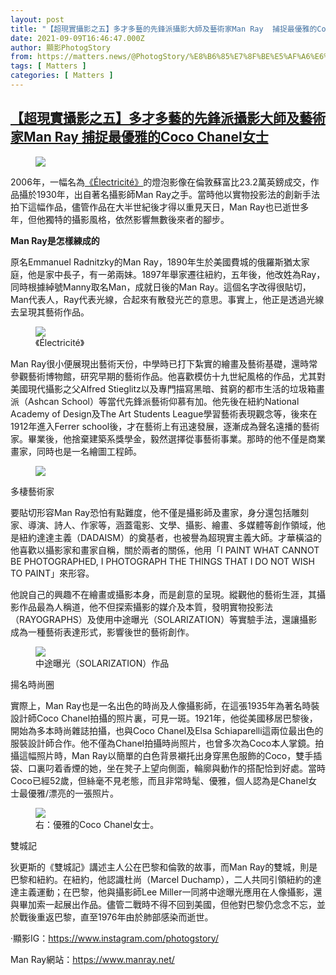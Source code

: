 ```yaml
---
layout: post
title: "【超現實攝影之五】多才多藝的先鋒派攝影大師及藝術家Man Ray  捕捉最優雅的Coco Chanel女士"
date: 2021-09-09T16:46:47.000Z
author: 顯影PhotogStory
from: https://matters.news/@PhotogStory/%E8%B6%85%E7%8F%BE%E5%AF%A6%E6%94%9D%E5%BD%B1%E4%B9%8B%E4%BA%94-%E5%A4%9A%E6%89%8D%E5%A4%9A%E8%97%9D%E7%9A%84%E5%85%88%E9%8B%92%E6%B4%BE%E6%94%9D%E5%BD%B1%E5%A4%A7%E5%B8%AB%E5%8F%8A%E8%97%9D%E8%A1%93%E5%AE%B6man-ray-%E6%8D%95%E6%8D%89%E6%9C%80%E5%84%AA%E9%9B%85%E7%9A%84coco-chanel%E5%A5%B3%E5%A3%AB-bafyreifh7b24waqips37hijxmqojwmhm43tpidnutwnub2zwlcoaelvkc4
tags: [ Matters ]
categories: [ Matters ]
---
```

<!--1631206007000-->
[【超現實攝影之五】多才多藝的先鋒派攝影大師及藝術家Man Ray  捕捉最優雅的Coco Chanel女士](https://matters.news/@PhotogStory/%E8%B6%85%E7%8F%BE%E5%AF%A6%E6%94%9D%E5%BD%B1%E4%B9%8B%E4%BA%94-%E5%A4%9A%E6%89%8D%E5%A4%9A%E8%97%9D%E7%9A%84%E5%85%88%E9%8B%92%E6%B4%BE%E6%94%9D%E5%BD%B1%E5%A4%A7%E5%B8%AB%E5%8F%8A%E8%97%9D%E8%A1%93%E5%AE%B6man-ray-%E6%8D%95%E6%8D%89%E6%9C%80%E5%84%AA%E9%9B%85%E7%9A%84coco-chanel%E5%A5%B3%E5%A3%AB-bafyreifh7b24waqips37hijxmqojwmhm43tpidnutwnub2zwlcoaelvkc4)
------

<div>
<figure class="image"><img src="https://assets.matters.news/embed/cacb7cf0-8ae8-486e-b549-fd929ad65d39.jpeg" data-asset-id="cacb7cf0-8ae8-486e-b549-fd929ad65d39" referrerpolicy="no-referrer"><figcaption><span></span></figcaption></figure><p>2006年，一幅名為<a href="https://www.mutualart.com/Artwork/Rayograph--Electricite-/EB8D0E7B56C1A5AA?freeunlock=5CD89F7BF5AE6DB1" target="_blank">《Électricité》</a>的燈泡影像在倫敦蘇富比23.2萬英鎊成交，作品攝於1930年，出自著名攝影師Man Ray之手。當時他以實物投影法的創新手法拍下這幅作品，儘管作品在大半世紀後才得以重見天日，Man Ray也已逝世多年，但他獨特的攝影風格，依然影響無數後來者的腳步。</p><p><strong>Man Ray是怎樣練成的</strong></p><p>原名Emmanuel Radnitzky的Man Ray，1890年生於美國費城的俄羅斯猶太家庭，他是家中長子，有一弟兩妹。1897年舉家遷往紐約，五年後，他改姓為Ray，同時根據綽號Manny取名Man，成就日後的Man Ray。這個名字改得很貼切，Man代表人，Ray代表光線，合起來有散發光芒的意思。事實上，他正是透過光線去呈現其藝術作品。</p><figure class="image"><img src="https://assets.matters.news/embed/1dcf5cc3-d630-4754-86d8-8492bd06d958.jpeg" data-asset-id="1dcf5cc3-d630-4754-86d8-8492bd06d958" referrerpolicy="no-referrer"><figcaption><span>《Électricité》</span></figcaption></figure><p>Man Ray很小便展現出藝術天份，中學時已打下紮實的繪畫及藝術基礎，還時常參觀藝術博物館，研究早期的藝術作品。他喜歡模仿十九世紀風格的作品，尤其對美國現代攝影之父Alfred Stieglitz以及專門描寫黑暗、貧窮的都市生活的垃圾箱畫派（Ashcan School）等當代先鋒派藝術仰慕有加。他先後在紐約National Academy of Design及The Art Students League學習藝術表現觀念等，後來在1912年進入Ferrer school後，才在藝術上有迅速發展，逐漸成為聲名遠播的藝術家。畢業後，他捨棄建築系獎學金，毅然選擇從事藝術事業。那時的他不僅是商業畫家，同時也是一名繪圖工程師。</p><figure class="image"><img src="https://assets.matters.news/embed/27918adc-885b-4de2-baeb-86af0597b6fb.jpeg" data-asset-id="27918adc-885b-4de2-baeb-86af0597b6fb" referrerpolicy="no-referrer"><figcaption><span></span></figcaption></figure><p>多棲藝術家 </p><p>要貼切形容Man Ray恐怕有點難度，他不僅是攝影師及畫家，身分還包括雕刻家、導演、詩人、作家等，涵蓋電影、文學、攝影、繪畫、多媒體等創作領域，他是紐約達達主義（DADAISM）的奠基者，也被譽為超現實主義大師。才華橫溢的他喜歡以攝影家和畫家自稱，關於兩者的關係，他用「I PAINT WHAT CANNOT BE PHOTOGRAPHED, I PHOTOGRAPH THE THINGS THAT I DO NOT WISH TO PAINT」來形容。</p><p>他說自己的興趣不在繪畫或攝影本身，而是創意的呈現。縱觀他的藝術生涯，其攝影作品最為人稱道，他不但探索攝影的媒介及本質，發明實物投影法（RAYOGRAPHS）及使用中途曝光（SOLARIZATION）等實驗手法，還讓攝影成為一種藝術表達形式，影響後世的藝術創作。</p><figure class="image"><img src="https://assets.matters.news/embed/15fa8a17-ff77-4d02-bd4d-061c41fe6c67.jpeg" data-asset-id="15fa8a17-ff77-4d02-bd4d-061c41fe6c67" referrerpolicy="no-referrer"><figcaption><span>中途曝光（SOLARIZATION）作品</span></figcaption></figure><p>揚名時尚圈</p><p>實際上，Man Ray也是一名出色的時尚及人像攝影師，在這張1935年為著名時裝設計師Coco Chanel拍攝的照片裏，可見一斑。1921年，他從美國移居巴黎後，開始為多本時尚雜誌拍攝，也與Coco Chanel及Elsa Schiaparelli這兩位最出色的服裝設計師合作。他不僅為Chanel拍攝時尚照片，也曾多次為Coco本人掌鏡。拍攝這幅照片時，Man Ray以簡單的白色背景襯托出身穿黑色服飾的Coco，雙手插袋、口裏叼着香煙的她，坐在凳子上望向側面，輪廓與動作的搭配恰到好處。當時Coco已經52歲，但絲毫不見老態，而且非常時髦、優雅，個人認為是Chanel女士最優雅/漂亮的一張照片。</p><figure class="image"><img src="https://assets.matters.news/embed/a56a02c5-a0dd-4226-8b25-315cff2bf46b.jpeg" data-asset-id="a56a02c5-a0dd-4226-8b25-315cff2bf46b" referrerpolicy="no-referrer"><figcaption><span>右：優雅的Coco Chanel女士。</span></figcaption></figure><p>雙城記</p><p>狄更斯的《雙城記》講述主人公在巴黎和倫敦的故事，而Man Ray的雙城，則是巴黎和紐約。在紐約，他認識杜尚（Marcel Duchamp），二人共同引領紐約的達達主義運動；在巴黎，他與攝影師Lee Miller一同將中途曝光應用在人像攝影，還與畢加索一起展出作品。儘管二戰時不得不回到美國，但他對巴黎仍念念不忘，並於戰後重返巴黎，直至1976年由於肺部感染而逝世。 </p><p>·顯影IG：<a href="https://www.instagram.com/photogstory/" target="_blank">https://www.instagram.com/photogstory/</a></p><p>Man Ray網站：<a href="https://www.manray.net/" target="_blank">https://www.manray.net/</a></p><p><br></p><p><br></p>
</div>
